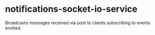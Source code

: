 # notifications-socket-io-service
Broadcasts messages received via post to clients subscribing to events emitted
